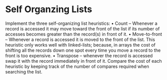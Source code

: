 # Self Organzing Lists
Implement the three self-organizing list heuristics:
•	Count – Whenever a record is accessed it may move toward the front of the list if its number of accesses becomes greater than the record(s) in front of it.
•	Move-to-front – Whenever a record is accessed it is moved to the front of the list.  This heuristic only works well with linked-lists; because, in arrays the cost of shifting all the records down one spot every time you move a record to the front is too expensive.
•	Transpose – whenever the record is accessed swap it with the record immediately in front of it.
Compare the cost of each heuristic by keeping track of the number of compares required when searching the list.
